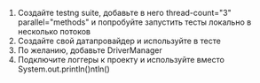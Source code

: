 1. Создайте testng suite, добавьте в него thread-count="3" parallel="methods" и попробуйте запустить тесты локально в несколько потоков
2. Создайте свой датапровайдер и используйте в тесте
3. По желанию, добавьте DriverManager
4. Подключите логгеры к проекту и используйте вместо System.out.println()ntln()